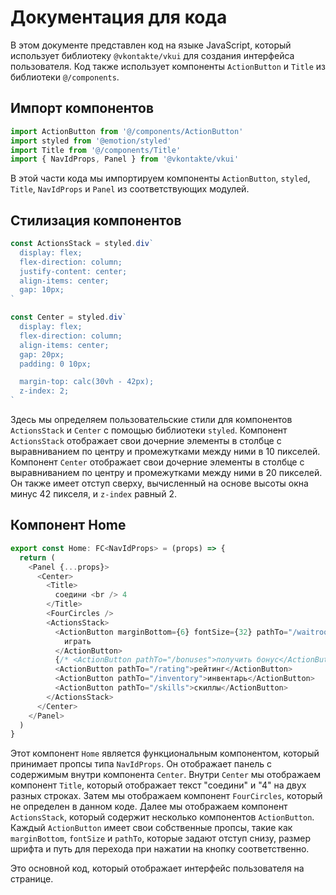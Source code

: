 # Документация для кода

В этом документе представлен код на языке JavaScript, который использует библиотеку `@vkontakte/vkui` для создания интерфейса пользователя. Код также использует компоненты `ActionButton` и `Title` из библиотеки `@/components`.

## Импорт компонентов

```javascript
import ActionButton from '@/components/ActionButton'
import styled from '@emotion/styled'
import Title from '@/components/Title'
import { NavIdProps, Panel } from '@vkontakte/vkui'
```

В этой части кода мы импортируем компоненты `ActionButton`, `styled`, `Title`, `NavIdProps` и `Panel` из соответствующих модулей.

## Стилизация компонентов

```javascript
const ActionsStack = styled.div`
  display: flex;
  flex-direction: column;
  justify-content: center;
  align-items: center;
  gap: 10px;
`

const Center = styled.div`
  display: flex;
  flex-direction: column;
  align-items: center;
  gap: 20px;
  padding: 0 10px;

  margin-top: calc(30vh - 42px);
  z-index: 2;
`
```

Здесь мы определяем пользовательские стили для компонентов `ActionsStack` и `Center` с помощью библиотеки `styled`. Компонент `ActionsStack` отображает свои дочерние элементы в столбце с выравниванием по центру и промежутками между ними в 10 пикселей. Компонент `Center` отображает свои дочерние элементы в столбце с выравниванием по центру и промежутками между ними в 20 пикселей. Он также имеет отступ сверху, вычисленный на основе высоты окна минус 42 пикселя, и `z-index` равный 2.

## Компонент Home

```javascript
export const Home: FC<NavIdProps> = (props) => {
  return (
    <Panel {...props}>
      <Center>
        <Title>
          соедини <br /> 4
        </Title>
        <FourCircles />
        <ActionsStack>
          <ActionButton marginBottom={6} fontSize={32} pathTo="/waitroom">
            играть
          </ActionButton>
          {/* <ActionButton pathTo="/bonuses">получить бонус</ActionButton> */}
          <ActionButton pathTo="/rating">рейтинг</ActionButton>
          <ActionButton pathTo="/inventory">инвентарь</ActionButton>
          <ActionButton pathTo="/skills">скиллы</ActionButton>
        </ActionsStack>
      </Center>
    </Panel>
  )
}
```

Этот компонент `Home` является функциональным компонентом, который принимает пропсы типа `NavIdProps`. Он отображает панель с содержимым внутри компонента `Center`. Внутри `Center` мы отображаем компонент `Title`, который отображает текст "соедини" и "4" на двух разных строках. Затем мы отображаем компонент `FourCircles`, который не определен в данном коде. Далее мы отображаем компонент `ActionsStack`, который содержит несколько компонентов `ActionButton`. Каждый `ActionButton` имеет свои собственные пропсы, такие как `marginBottom`, `fontSize` и `pathTo`, которые задают отступ снизу, размер шрифта и путь для перехода при нажатии на кнопку соответственно.

Это основной код, который отображает интерфейс пользователя на странице.